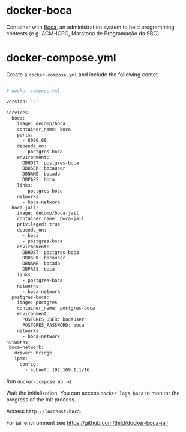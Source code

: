 # docker-boca

Container with [Boca](https://github.com/cassiopc/boca), an administration system to held programming contests (e.g. ACM-ICPC, Maratona de Programação da SBC).

# docker-compose.yml

Create a `docker-compose.yml` and include the following contet.

```Dockerfile

# docker-compose.yml

version: '2'

services:
  boca:
    image: decomp/boca
    container_name: boca
    ports:
      - 8090:80
    depends_on:
      - postgres-boca
    environment:
      DBHOST: postgres-boca
      DBUSER: bocauser
      DBNAME: bocadb
      DBPASS: boca
    links:
      - postgres-boca
    networks:
      - boca-network  
  boca-jail:
    image: decomp/boca-jail
    container_name: boca-jail
    privileged: true
    depends_on:
      - boca
      - postgres-boca
    environment:
      DBHOST: postgres-boca
      DBUSER: bocauser
      DBNAME: bocadb
      DBPASS: boca
    links:
      - postgres-boca
    networks:
      - boca-network  
  postgres-boca:
    image: postgres
    container_name: postgres-boca
    environment:
      POSTGRES_USER: bocauser
      POSTGRES_PASSWORD: boca
    networks:
      - boca-network  
networks:
 boca-network:
   driver: bridge
   ipam:
     config:
       - subnet: 192.169.1.1/16
```

Run `docker-compose up -d`.

Wait the initialization. You can access `docker logs boca` to monitor the progress of the init process.

Access `http://locahost/boca`.

For jail environment see https://github.com/thild/docker-boca-jail


